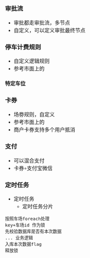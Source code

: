 <span  style="font-family: Simsun,serif; font-size: 17px; ">

### 审批流

- 审批都走审批流，多节点
- 自定义，可以定义审批最终节点

### 停车计费规则

- 自定义逻辑规则
- 参考市面上的

#### 特定车位

### 卡券

- 场劵规则，自定义
- 参考市面上的
- 商户卡券支持多个用户抵消

### 支付

- 可以混合支付
- 卡券+支付宝微信

### 定时任务

- 定时任务
    - 定时任务分片

~~~
按照车场foreach处理
key+车场id 作为锁
先校验数据库是否有本次数据
... 业务逻辑
入库本次数据flag
释放锁
~~~

</span>